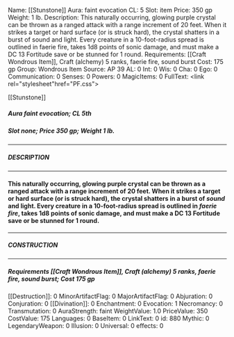 Name: [[Stunstone]]
Aura: faint evocation
CL: 5
Slot: item
Price: 350 gp
Weight: 1 lb.
Description: This naturally occurring, glowing purple crystal can be thrown as a ranged attack with a range increment of 20 feet. When it strikes a target or hard surface (or is struck hard), the crystal shatters in a burst of sound and light. Every creature in a 10-foot-radius spread is outlined in faerie fire, takes 1d8 points of sonic damage, and must make a DC 13 Fortitude save or be stunned for 1 round.
Requirements: [[Craft Wondrous Item]], Craft (alchemy) 5 ranks, faerie fire, sound burst
Cost: 175 gp
Group: Wondrous Item
Source: AP 39
AL: 0
Int: 0
Wis: 0
Cha: 0
Ego: 0
Communication: 0
Senses: 0
Powers: 0
MagicItems: 0
FullText: <link rel="stylesheet"href="PF.css"><div class="heading"><p class="alignleft">[[Stunstone]]</p><div style="clear: both;"></div></div><div><h5><b>Aura </b>faint evocation; <b>CL </b>5th</h5><h5><b>Slot </b>none; <b>Price </b>350 gp; <b>Weight </b>1 lb.</h5></div><hr/><div><h5><b>DESCRIPTION</b></h5></div><hr/><div><h4><p>This naturally occurring, glowing purple crystal can be thrown as a ranged attack with a range increment of 20 feet. When it strikes a target or hard surface (or is struck hard), the crystal shatters in a burst of <i>sound</i> and light. Every creature in a 10-foot-radius spread is outlined in <i><i>faerie fire</i></i>, takes 1d8 points of sonic damage, and must make a DC 13 Fortitude save or be stunned for 1 round.</p></h4></div><hr/><div><h5><b>CONSTRUCTION</b></h5></div><hr/><div><h5><b>Requirements </b>[[Craft Wondrous Item]], Craft (alchemy) 5 ranks, <i>faerie fire</i>, <i>sound burst</i>; <b>Cost </b>175 gp</h5></div>
[[Destruction]]: 0
MinorArtifactFlag: 0
MajorArtifactFlag: 0
Abjuration: 0
Conjuration: 0
[[Divination]]: 0
Enchantment: 0
Evocation: 1
Necromancy: 0
Transmutation: 0
AuraStrength: faint
WeightValue: 1.0
PriceValue: 350
CostValue: 175
Languages: 0
BaseItem: 0
LinkText: 0
id: 880
Mythic: 0
LegendaryWeapon: 0
Illusion: 0
Universal: 0
effects: 0
